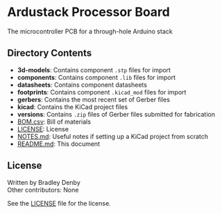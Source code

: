 # Ardustack Processor Board

The microcontroller PCB for a through-hole Arduino stack

## Directory Contents

* **3d-models**: Contains component `.stp` files for import
* **components**: Contains component `.lib` files for import
* **datasheets**: Contains component datasheets
* **footprints**: Contains component `.kicad_mod` files for import
* **gerbers**: Contains the most recent set of Gerber files
* **kicad**: Contains the KiCad project files
* **versions**: Contains `.zip` files of Gerber files submitted for fabrication
* [BOM.csv](BOM.csv): Bill of materials
* [LICENSE](LICENSE): License
* [NOTES.md](NOTES.md): Useful notes if setting up a KiCad project from scratch
* [README.md](README.md): This document

## License

Written by Bradley Denby  
Other contributors: None

See the [LICENSE](LICENSE) file for the license.
